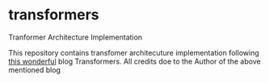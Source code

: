# transformers
Tranformer Architecture Implementation
 

This repository contains transfomer architecuture implementation following [this wonderful](http://peterbloem.nl/blog/transformers) blog Transformers. All credits doe to the Author of the above mentioned blog 